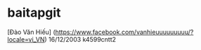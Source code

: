 # baitapgit
[Đào Văn Hiếu] (https://www.facebook.com/vanhieuuuuuuuuu/?locale=vi_VN)
16/12/2003
k4599cntt2
